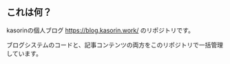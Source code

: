 ## これは何？

kasorinの個人ブログ https://blog.kasorin.work/ のリポジトリです。

ブログシステムのコードと、記事コンテンツの両方をこのリポジトリで一括管理しています。